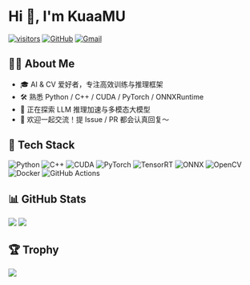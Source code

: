 # Hi 👋, I'm KuaaMU

[![visitors](https://komarev.com/ghpvc/?username=KuaaMU&style=flat-square&color=00C2FF)](https://github.com/KuaaMU)
[![GitHub](https://img.shields.io/badge/GitHub-181717?style=flat&logo=github&logoColor=white)](https://github.com/KuaaMU)
[![Gmail](https://img.shields.io/badge/Gmail-EA4335?style=flat&logo=gmail&logoColor=white)](mailto:XCM853629353@gmail.com)

## 🙋‍♂️ About Me
- 🎓 AI & CV 爱好者，专注高效训练与推理框架  
- 🛠️ 熟悉 Python / C++ / CUDA / PyTorch / ONNXRuntime  
- 🌱 正在探索 LLM 推理加速与多模态大模型  
- 🤝 欢迎一起交流！提 Issue / PR 都会认真回复～

## 🧰 Tech Stack
![Python](https://img.shields.io/badge/-Python-3776AB?style=flat&logo=python&logoColor=white)
![C++](https://img.shields.io/badge/-C++-00599C?style=flat&logo=c%2B%2B&logoColor=white)
![CUDA](https://img.shields.io/badge/-CUDA-76B900?style=flat&logo=nvidia&logoColor=white)
![PyTorch](https://img.shields.io/badge/-PyTorch-EE4C2C?style=flat&logo=pytorch&logoColor=white)
![TensorRT](https://img.shields.io/badge/-TensorRT-76B900?style=flat&logo=nvidia&logoColor=white)
![ONNX](https://img.shields.io/badge/-ONNX-005CED?style=flat&logo=onnx&logoColor=white)
![OpenCV](https://img.shields.io/badge/-OpenCV-5C3EE8?style=flat&logo=opencv&logoColor=white)
![Docker](https://img.shields.io/badge/-Docker-2496ED?style=flat&logo=docker&logoColor=white)
![GitHub Actions](https://img.shields.io/badge/-GitHub%20Actions-2088FF?style=flat&logo=github-actions&logoColor=white)

## 📊 GitHub Stats
![](https://github-readme-stats.vercel.app/api?username=KuaaMU&show_icons=true&theme=radical&hide_border=true)
![](https://github-readme-streak-stats.herokuapp.com/?user=KuaaMU&theme=radical&hide_border=true)

## 🏆 Trophy
![](https://github-profile-trophy.vercel.app/?username=KuaaMU&theme=radical&no-frame=true&column=7)

